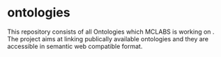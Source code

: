 # ontologies
This repository consists of all Ontologies which MCLABS is working on . 
The project aims at linking publically available ontologies and they are accessible in semantic web compatible format.
